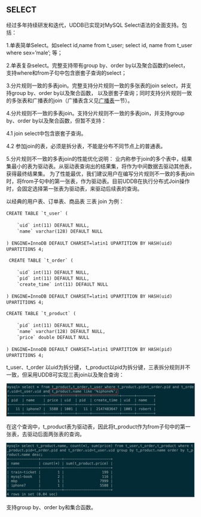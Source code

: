 

## SELECT

经过多年持续研发和迭代，UDDB已实现对MySQL Select语法的全面支持。包括：

1.单表简单Select。如select id,name from t_user; select id, name from t_user where sex=’male’; 等；

2.单表复杂select。完整支持带有group by、order by以及聚合函数的select，
支持where和from子句中包含嵌套子查询的select；

3.分片规则一致的多表join。完整支持分片规则一致的多张表的join select，并支持group by、order by以及聚合函数，
以及嵌套子查询；同时支持分片规则一致的多张表和广播表的join（广播表含义见[广播表](/database/uddb/broadcast)一节）。

4.分片规则不一致的多表join。支持分片规则不一致的多表join，并支持group by、order by以及聚合函数，但暂不支持：

4.1 join select中包含嵌套子查询。

4.2 参加join的表，必须是拆分表，不能是分布不同节点上的普通表。

5.分片规则不一致的多表join的性能优化说明：
业内称参于join的多个表中，结果集最小的表为驱动表。从驱动表查询出的结果集，将作为中间数据去驱动其他表，获得最终结果集。
为了性能最优，我们建议用户在编写分片规则不一致的多表join时，将from子句中的第一张表，作为驱动表。目前UDDB在执行分布式Join操作时，会固定选择第一张表为驱动表，来驱动后续表的查询。

以经典的用户表、订单表、商品表 三表 join 为例：
```
CREATE TABLE `t_user` (

    `uid` int(11) DEFAULT NULL,
    `name` varchar(128) DEFAULT NULL

) ENGINE=InnoDB DEFAULT CHARSET=latin1 UPARTITION BY HASH(uid)
UPARTITIONS 4; 
```
```
 CREATE TABLE `t_order` (

    `uid` int(11) DEFAULT NULL,
    `pid` int(11) DEFAULT NULL,
    `create_time` int(11) DEFAULT NULL

) ENGINE=InnoDB DEFAULT CHARSET=latin1 UPARTITION BY HASH(uid)
UPARTITIONS 4; 
```
```
CREATE TABLE `t_product` (

    `pid` int(11) DEFAULT NULL,
    `name` varchar(128) DEFAULT NULL,
    `price` double DEFAULT NULL

) ENGINE=InnoDB DEFAULT CHARSET=latin1 UPARTITION BY HASH(pid)
UPARTITIONS 4; 
```
t_user、t_order 以uid为拆分键，
t_product以pid为拆分键，三表拆分规则并不一致，但采用UDDB可实现三表join以及聚合查询：

![image](/images/compatible/uddb0325.png)

在这个查询中，t_product表为驱动表，因此将t_product作为from子句中的第一张表，去驱动后面两张表的查询。

![image](/images/compatible/uddb0326.png)

支持group by、order by和集合函数。
